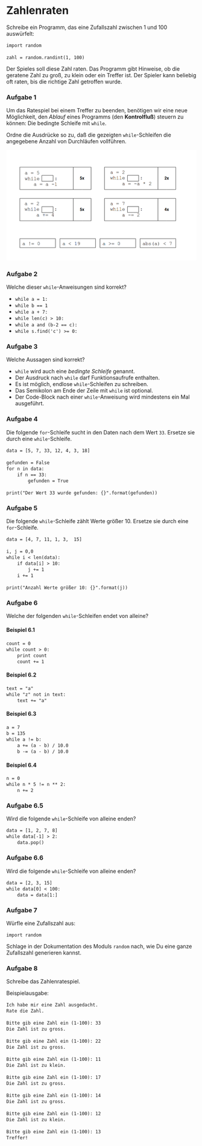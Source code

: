 
# Zahlenraten

Schreibe ein Programm, das eine Zufallszahl zwischen 1 und 100 auswürfelt:

    import random

    zahl = random.randint(1, 100)

Der Spieles soll diese Zahl raten. Das Programm gibt Hinweise, ob die geratene Zahl zu groß, zu klein oder ein Treffer ist. Der Spieler kann beliebig oft raten, bis die richtige Zahl getroffen wurde.

### Aufgabe 1

Um das Ratespiel bei einem Treffer zu beenden, benötigen wir eine neue Möglichkeit, den *Ablauf* eines Programms (den **Kontrolfluß**) steuern zu können: Die bedingte Schleife mit `while`.


Ordne die Ausdrücke so zu, daß die gezeigten `while`-Schleifen die angegebene Anzahl von Durchläufen vollführen.

![while exercise](../images/while.png)


### Aufgabe 2

Welche dieser `while`-Anweisungen sind korrekt?

* `while a = 1:`
* `while b == 1`
* `while a + 7:`
* `while len(c) > 10:`
* `while a and (b-2 == c):`
* `while s.find('c') >= 0:`

### Aufgabe 3

Welche Aussagen sind korrekt?

* `while` wird auch eine *bedingte Schleife* genannt.
* Der Ausdruck nach `while` darf Funktionsaufrufe enthalten.
* Es ist möglich, endlose `while`-Schleifen zu schreiben.
* Das Semikolon am Ende der Zeile mit `while` ist optional.
* Der Code-Block nach einer `while`-Anweisung wird mindestens ein Mal ausgeführt.

### Aufgabe 4

Die folgende `for`-Schleife sucht in den Daten nach dem Wert `33`. Ersetze sie durch eine `while`-Schleife.

    data = [5, 7, 33, 12, 4, 3, 18]

    gefunden = False
    for n in data:
        if n == 33:
            gefunden = True

    print("Der Wert 33 wurde gefunden: {}".format(gefunden))


### Aufgabe 5

Die folgende `while`-Schleife zählt Werte größer 10. Ersetze sie durch eine `for`-Schleife.

    data = [4, 7, 11, 1, 3,  15]

    i, j = 0,0
    while i < len(data):
        if data[i] > 10:
            j += 1
        i += 1

    print("Anzahl Werte größer 10: {}".format(j))

### Aufgabe 6

Welche der folgenden `while`-Schleifen endet von alleine?

#### Beispiel 6.1

    count = 0
    while count > 0:
        print count
        count += 1

#### Beispiel 6.2

    text = "a"
    while "z" not in text:
        text += "a"

#### Beispiel 6.3

    a = 7
    b = 135
    while a != b:
        a += (a - b) / 10.0
        b -= (a - b) / 10.0

#### Beispiel 6.4

    n = 0
    while n * 5 != n ** 2:
        n += 2

### Aufgabe 6.5

Wird die folgende `while`-Schleife von alleine enden?

    data = [1, 2, 7, 8]
    while data[-1] > 2:
        data.pop()

### Aufgabe 6.6

Wird die folgende `while`-Schleife von alleine enden?

    data = [2, 3, 15]
    while data[0] < 100:
        data = data[1:]


### Aufgabe 7

Würfle eine Zufallszahl aus:

    import random

Schlage in der Dokumentation des Moduls `random` nach, wie Du eine ganze Zufallszahl generieren kannst.

### Aufgabe 8

Schreibe das Zahlenratespiel.

Beispielausgabe:

    Ich habe mir eine Zahl ausgedacht.
    Rate die Zahl.

    Bitte gib eine Zahl ein (1-100): 33
    Die Zahl ist zu gross.

    Bitte gib eine Zahl ein (1-100): 22
    Die Zahl ist zu gross.

    Bitte gib eine Zahl ein (1-100): 11
    Die Zahl ist zu klein.

    Bitte gib eine Zahl ein (1-100): 17
    Die Zahl ist zu gross.

    Bitte gib eine Zahl ein (1-100): 14
    Die Zahl ist zu gross.

    Bitte gib eine Zahl ein (1-100): 12
    Die Zahl ist zu klein.

    Bitte gib eine Zahl ein (1-100): 13
    Treffer!
